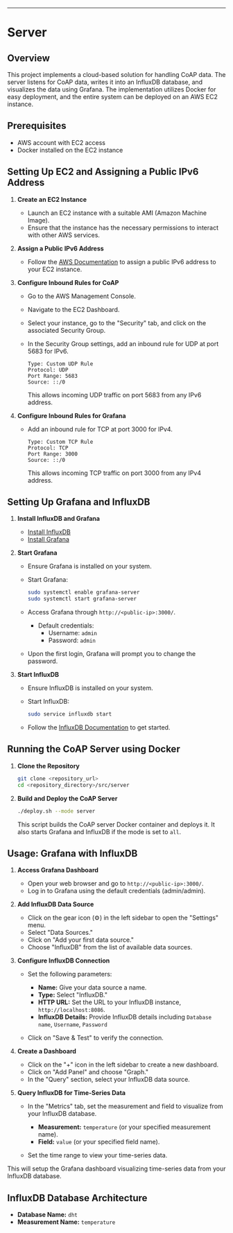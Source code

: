 
---

# Server 

## Overview

This project implements a cloud-based solution for handling CoAP data. The server listens for CoAP data, writes it into an InfluxDB database, and visualizes the data using Grafana. The implementation utilizes Docker for easy deployment, and the entire system can be deployed on an AWS EC2 instance.

## Prerequisites

- AWS account with EC2 access
- Docker installed on the EC2 instance

## Setting Up EC2 and Assigning a Public IPv6 Address

1. **Create an EC2 Instance**

   - Launch an EC2 instance with a suitable AMI (Amazon Machine Image).
   - Ensure that the instance has the necessary permissions to interact with other AWS services.

2. **Assign a Public IPv6 Address**

   - Follow the [AWS Documentation](https://docs.aws.amazon.com/AWSEC2/latest/UserGuide/using-instance-addressing.html#ipv6-assign-instance) to assign a public IPv6 address to your EC2 instance.

3. **Configure Inbound Rules for CoAP**

   - Go to the AWS Management Console.
   - Navigate to the EC2 Dashboard.
   - Select your instance, go to the "Security" tab, and click on the associated Security Group.
   - In the Security Group settings, add an inbound rule for UDP at port 5683 for IPv6.

     ```plaintext
     Type: Custom UDP Rule
     Protocol: UDP
     Port Range: 5683
     Source: ::/0
     ```

     This allows incoming UDP traffic on port 5683 from any IPv6 address.

4. **Configure Inbound Rules for Grafana**

   - Add an inbound rule for TCP at port 3000 for IPv4.

     ```plaintext
     Type: Custom TCP Rule
     Protocol: TCP
     Port Range: 3000
     Source: ::/0
     ```

     This allows incoming TCP traffic on port 3000 from any IPv4 address.

## Setting Up Grafana and InfluxDB

1. **Install InfluxDB and Grafana**

   - [Install InfluxDB](https://docs.influxdata.com/influxdb/v1.8/introduction/install/)
   - [Install Grafana](https://grafana.com/docs/grafana/latest/installation/)

2. **Start Grafana**

   - Ensure Grafana is installed on your system.
   - Start Grafana:

     ```bash
     sudo systemctl enable grafana-server
     sudo systemctl start grafana-server
     ```

   - Access Grafana through `http://<public-ip>:3000/`.

     - Default credentials:
       - Username: `admin`
       - Password: `admin`

   - Upon the first login, Grafana will prompt you to change the password.

3. **Start InfluxDB**

   - Ensure InfluxDB is installed on your system.
   - Start InfluxDB:

     ```bash
     sudo service influxdb start
     ```

   - Follow the [InfluxDB Documentation](https://docs.influxdata.com/influxdb/v1.8/introduction/get-started/) to get started.

## Running the CoAP Server using Docker

1. **Clone the Repository**

   ```bash
   git clone <repository_url>
   cd <repository_directory>/src/server
   ```

2. **Build and Deploy the CoAP Server**

   ```bash
   ./deploy.sh --mode server
   ```

   This script builds the CoAP server Docker container and deploys it. It also starts Grafana and InfluxDB if the mode is set to `all`.

## Usage: Grafana with InfluxDB


1. **Access Grafana Dashboard**

   - Open your web browser and go to `http://<public-ip>:3000/`.
   - Log in to Grafana using the default credentials (admin/admin).

2. **Add InfluxDB Data Source**

   - Click on the gear icon (⚙️) in the left sidebar to open the "Settings" menu.
   - Select "Data Sources."
   - Click on "Add your first data source."
   - Choose "InfluxDB" from the list of available data sources.

3. **Configure InfluxDB Connection**

   - Set the following parameters:

     - **Name:** Give your data source a name.
     - **Type:** Select "InfluxDB."
     - **HTTP URL:** Set the URL to your InfluxDB instance, `http://localhost:8086`.
     - **InfluxDB Details:** Provide InfluxDB details including `Database name`, `Username`, `Password`

   - Click on "Save & Test" to verify the connection.

4. **Create a Dashboard**

   - Click on the "+" icon in the left sidebar to create a new dashboard.
   - Click on "Add Panel" and choose "Graph."
   - In the "Query" section, select your InfluxDB data source.

5. **Query InfluxDB for Time-Series Data**

   - In the "Metrics" tab, set the measurement and field to visualize from your InfluxDB database.

     - **Measurement:** `temperature` (or your specified measurement name).
     - **Field:** `value` (or your specified field name).

   - Set the time range to view your time-series data.

This will setup the Grafana dashboard visualizing time-series data from your InfluxDB database.


## InfluxDB Database Architecture


- **Database Name:** `dht`
- **Measurement Name:** `temperature`

